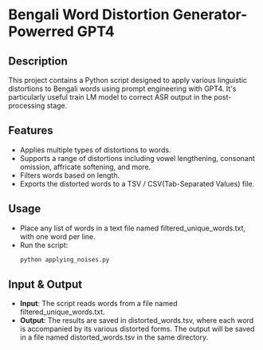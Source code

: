 # Bengali Word Distortion Generator-Powerred GPT4

## Description

This project contains a Python script designed to apply various linguistic distortions to Bengali words using prompt engineering with GPT4. It's particularly useful train LM model to correct ASR output in the post-processing stage. 

## Features
- Applies multiple types of distortions to words.
- Supports a range of distortions including vowel lengthening, consonant omission, affricate softening, and more.
- Filters words based on length.
- Exports the distorted words to a TSV / CSV(Tab-Separated Values) file.


## Usage
- Place any list of words in a text file named filtered_unique_words.txt, with one word per line.
- Run the script:
    ```bash
    python applying_noises.py
    ```
## Input & Output
- **Input**: The script reads words from a file named filtered_unique_words.txt.
- **Output**: The results are saved in distorted_words.tsv, where each word is accompanied by its various distorted forms.
The output will be saved in a file named distorted_words.tsv in the same directory.
